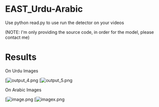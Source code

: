 # EAST_Urdu-Arabic

Use python read.py to use run the detector on your videos 

(NOTE: I'm only providing the source code, in order for the model, please contact me)

# Results

On Urdu Images

[![output_4.png](https://user-images.githubusercontent.com/25680088/29600779-5f49bd1e-87f1-11e7-8686-a93e7c328be2.png)
[![output_5.png](https://user-images.githubusercontent.com/25680088/29600771-514516c8-87f1-11e7-8cf1-8aae21de3cde.png)

On Arabic Images

[![image.png](https://user-images.githubusercontent.com/25680088/29600752-34ad690c-87f1-11e7-961e-31e8b322f2f4.png)
[![imagex.png](https://user-images.githubusercontent.com/25680088/29600746-2dbb6356-87f1-11e7-9dde-915d6d20040f.png)
